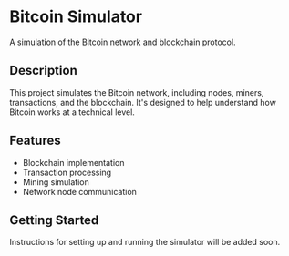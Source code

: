 # Bitcoin Simulator

A simulation of the Bitcoin network and blockchain protocol.

## Description

This project simulates the Bitcoin network, including nodes, miners, transactions, and the blockchain. It's designed to help understand how Bitcoin works at a technical level.

## Features

- Blockchain implementation
- Transaction processing
- Mining simulation
- Network node communication

## Getting Started

Instructions for setting up and running the simulator will be added soon.
